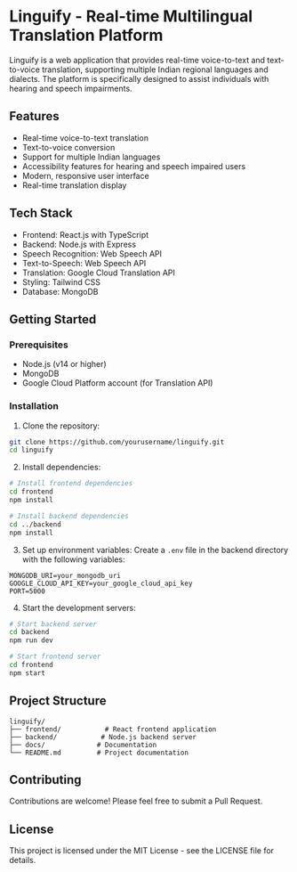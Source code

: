 # Linguify - Real-time Multilingual Translation Platform

Linguify is a web application that provides real-time voice-to-text and text-to-voice translation, supporting multiple Indian regional languages and dialects. The platform is specifically designed to assist individuals with hearing and speech impairments.

## Features

- Real-time voice-to-text translation
- Text-to-voice conversion
- Support for multiple Indian languages
- Accessibility features for hearing and speech impaired users
- Modern, responsive user interface
- Real-time translation display

## Tech Stack

- Frontend: React.js with TypeScript
- Backend: Node.js with Express
- Speech Recognition: Web Speech API
- Text-to-Speech: Web Speech API
- Translation: Google Cloud Translation API
- Styling: Tailwind CSS
- Database: MongoDB

## Getting Started

### Prerequisites

- Node.js (v14 or higher)
- MongoDB
- Google Cloud Platform account (for Translation API)

### Installation

1. Clone the repository:
```bash
git clone https://github.com/yourusername/linguify.git
cd linguify
```

2. Install dependencies:
```bash
# Install frontend dependencies
cd frontend
npm install

# Install backend dependencies
cd ../backend
npm install
```

3. Set up environment variables:
Create a `.env` file in the backend directory with the following variables:
```
MONGODB_URI=your_mongodb_uri
GOOGLE_CLOUD_API_KEY=your_google_cloud_api_key
PORT=5000
```

4. Start the development servers:
```bash
# Start backend server
cd backend
npm run dev

# Start frontend server
cd frontend
npm start
```

## Project Structure

```
linguify/
├── frontend/           # React frontend application
├── backend/           # Node.js backend server
├── docs/             # Documentation
└── README.md         # Project documentation
```

## Contributing

Contributions are welcome! Please feel free to submit a Pull Request.

## License

This project is licensed under the MIT License - see the LICENSE file for details.